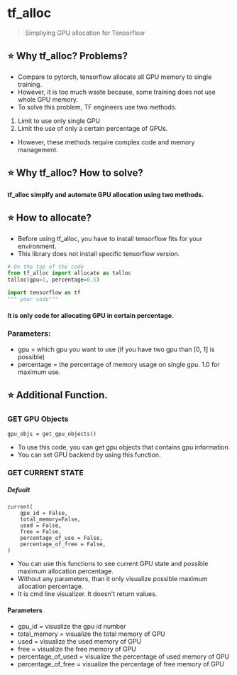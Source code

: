 # tf_alloc
> Simpliying GPU allocation for Tensorflow

## ⭐️ Why tf_alloc? Problems?
* Compare to pytorch, tensorflow allocate all GPU memory to single training.
* However, it is too much waste because, some training does not use whole GPU memory.
* To solve this problem, TF engineers use two methods.

1. Limit to use only single GPU
2. Limit the use of only a certain percentage of GPUs.

* However, these methods require complex code and memory management.

## ⭐️ Why tf_alloc? How to solve?
#### tf_alloc simplfy and automate GPU allocation using two methods.

## ⭐️ How to allocate?
* Before using tf_alloc, you have to install tensorflow fits for your environment.
* This library does not install specific tensorflow version.

```python
# On the top of the code
from tf_alloc import allocate as talloc
talloc(gpu=1, percentage=0.5)

import tensorflow as tf
""" your code"""
```
#### It is only code for allocating GPU in certain percentage.

### Parameters:
* gpu = which gpu you want to use (if you have two gpu than [0, 1] is possible)
* percentage = the percentage of memory usage on single gpu. 1.0 for maximum use.


## ⭐️ Additional Function.
### GET GPU Objects
    gpu_objs = get_gpu_objects()

* To use this code, you can get gpu objects that contains gpu information.
* You can set GPU backend by using this function.

### GET CURRENT STATE
##### Defualt
    current(
        gpu_id = False, 
        total_memory=False, 
        used = False, 
        free = False, 
        percentage_of_use = False,
        percentage_of_free = False,
    )

* You can use this functions to see current GPU state and possible maximum allocation percentage.
* Without any parameters, than it only visualize possible maximum allocation percentage.
* It is cmd line visualizer. It doesn't return values.

#### Parameters
* gpu_id = visualize the gpu id number
* total_memory = visualize the total memory of GPU
* used = visualize the used memory of GPU
* free = visualize the free memory of GPU
* percentage_of_used = visualize the percentage of used memory of GPU
* percentage_of_free = visualize the percentage of free memory of GPU